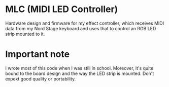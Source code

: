 # MLC (MIDI LED Controller)
Hardware design and firmware for my effect controller, which receives MIDI data from my Nord Stage keyboard and uses that to control an RGB LED strip mounted to it.

# Important note
I wrote most of this code when I was still in school. Moreover, it's quite bound to the board design and the way the LED strip is mounted. Don't expext good quality or portability.
